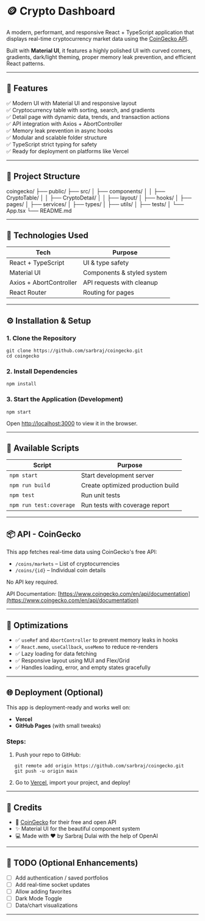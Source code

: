 # 🪙 Crypto Dashboard

A modern, performant, and responsive React + TypeScript application that displays real-time cryptocurrency market data using the [CoinGecko API](https://www.coingecko.com/en/api/documentation).

Built with **Material UI**, it features a highly polished UI with curved corners, gradients, dark/light theming, proper memory leak prevention, and efficient React patterns.

---

## 🚀 Features

✅ Modern UI with Material UI and responsive layout  
✅ Cryptocurrency table with sorting, search, and gradients  
✅ Detail page with dynamic data, trends, and transaction actions  
✅ API integration with Axios + AbortController  
✅ Memory leak prevention in async hooks  
✅ Modular and scalable folder structure  
✅ TypeScript strict typing for safety  
✅ Ready for deployment on platforms like Vercel

---

## 📁 Project Structure

coingecko/
├── public/
├── src/
│ ├── components/
│ │ ├── CryptoTable/
│ │ ├── CryptoDetail/
│ │ ├── layout/
│ ├── hooks/
│ ├── pages/
│ ├── services/
│ ├── types/
│ ├── utils/
│ ├── tests/
│ └── App.tsx
└── README.md

---

## 🧩 Technologies Used

| Tech                    | Purpose                    |
| ----------------------- | -------------------------- |
| React + TypeScript      | UI & type safety           |
| Material UI             | Components & styled system |
| Axios + AbortController | API requests with cleanup  |
| React Router            | Routing for pages          |

---

## ⚙️ Installation & Setup

### 1. Clone the Repository

```
git clone https://github.com/sarbraj/coingecko.git
cd coingecko
```

### 2. Install Dependencies

```
npm install
```

### 3. Start the Application (Development)

```
npm start
```

Open [http://localhost:3000](http://localhost:3000) to view it in the browser.

---

## 🎯 Available Scripts

| Script                  | Purpose                           |
| ----------------------- | --------------------------------- |
| `npm start`             | Start development server          |
| `npm run build`         | Create optimized production build |
| `npm test`              | Run unit tests                    |
| `npm run test:coverage` | Run tests with coverage report    |

---

## 📦 API - CoinGecko

This app fetches real-time data using CoinGecko's free API:

- `/coins/markets` – List of cryptocurrencies
- `/coins/{id}` – Individual coin details

No API key required.

API Documentation: [https://www.coingecko.com/en/api/documentation](https://www.coingecko.com/en/api/documentation)

---

## 🧠 Optimizations

- ✅ `useRef` and `AbortController` to prevent memory leaks in hooks
- ✅ `React.memo`, `useCallback`, `useMemo` to reduce re-renders
- ✅ Lazy loading for data fetching
- ✅ Responsive layout using MUI and Flex/Grid
- ✅ Handles loading, error, and empty states gracefully

---

## 🌐 Deployment (Optional)

This app is deployment-ready and works well on:

- **Vercel**
- **GitHub Pages** (with small tweaks)

### Steps:

1. Push your repo to GitHub:

```
   git remote add origin https://github.com/sarbraj/coingecko.git
   git push -u origin main
```

2. Go to [Vercel](https://vercel.com), import your project, and deploy!

---

## 🙌 Credits

- 🤝 [CoinGecko](https://coingecko.com) for their free and open API
- ✨ Material UI for the beautiful component system
- 💻 Made with ❤️ by Sarbraj Dulai with the help of OpenAI

---

## 📝 TODO (Optional Enhancements)

- [ ] Add authentication / saved portfolios
- [ ] Add real-time socket updates
- [ ] Allow adding favorites
- [ ] Dark Mode Toggle
- [ ] Data/chart visualizations

---
